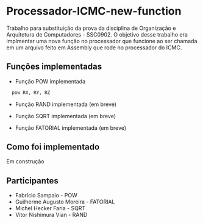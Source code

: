 # Processador-ICMC-new-function

Trabalho para substituição da prova da disciplina de Organização e Arquitetura de Computadores - SSC0902. O objetivo desse trabalho era implmentar uma nova função no processador que funcione ao ser chamada em um arquivo feito em Assembly que rode no processador do ICMC.

## Funções implementadas

* Função POW implementada
```bash
  pow RX, RY, RZ
   ```
* Função RAND implementada (em breve)

* Função SQRT implementada (em breve)

* Função FATORIAL implementada (em breve)

## Como foi implementado
Em construção

## Participantes
* Fabrício Sampaio - POW
* Guilherme Augusto Moreira - FATORIAL
* Michel Hecker Faria - SQRT
* Vitor Nishimura Vian - RAND
